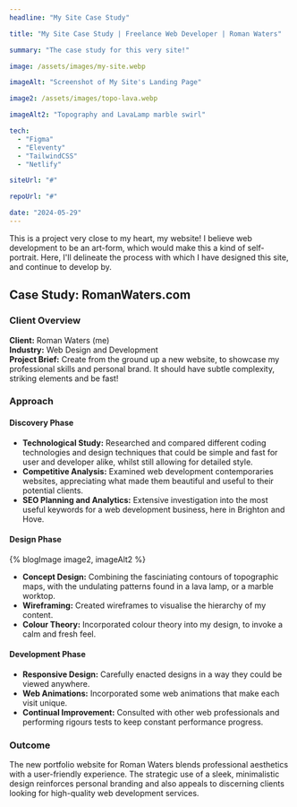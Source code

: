 ```yaml
---
headline: "My Site Case Study"

title: "My Site Case Study | Freelance Web Developer | Roman Waters"

summary: "The case study for this very site!"

image: /assets/images/my-site.webp

imageAlt: "Screenshot of My Site's Landing Page"

image2: /assets/images/topo-lava.webp

imageAlt2: "Topography and LavaLamp marble swirl"

tech:
  - "Figma"
  - "Eleventy"
  - "TailwindCSS"
  - "Netlify"

siteUrl: "#"

repoUrl: "#"

date: "2024-05-29"
---
```


This is a project very close to my heart, my website! I believe web development to be an art-form, which would make this a kind of self-portrait. Here, I'll delineate the process with which I have designed this site, and continue to develop by.

## Case Study: RomanWaters.com

### Client Overview

**Client:** Roman Waters (me)  
**Industry:** Web Design and Development  
**Project Brief:** Create from the ground up a new website, to showcase my professional skills and personal brand. It should have subtle complexity, striking elements and be fast!

### Approach

#### Discovery Phase

- **Technological Study:** Researched and compared different coding technologies and design techniques that could be simple and fast for user and developer alike, whilst still allowing for detailed style.
- **Competitive Analysis:** Examined web development contemporaries websites, appreciating what made them beautiful and useful to their potential clients.
- **SEO Planning and Analytics:** Extensive investigation into the most useful keywords for a web development business, here in Brighton and Hove.

#### Design Phase

{% blogImage image2, imageAlt2 %}

- **Concept Design:** Combining the fasciniating contours of topographic maps, with the undulating patterns found in a lava lamp, or a marble worktop.
- **Wireframing:** Created wireframes to visualise the hierarchy of my content.
- **Colour Theory:** Incorporated colour theory into my design, to invoke a calm and fresh feel.

#### Development Phase

- **Responsive Design:** Carefully enacted designs in a way they could be viewed anywhere.
- **Web Animations:** Incorporated some web animations that make each visit unique.
- **Continual Improvement:** Consulted with other web professionals and performing rigours tests to keep constant performance progress.

### Outcome

The new portfolio website for Roman Waters blends professional aesthetics with a user-friendly experience. The strategic use of a sleek, minimalistic design reinforces personal branding and also appeals to discerning clients looking for high-quality web development services.
